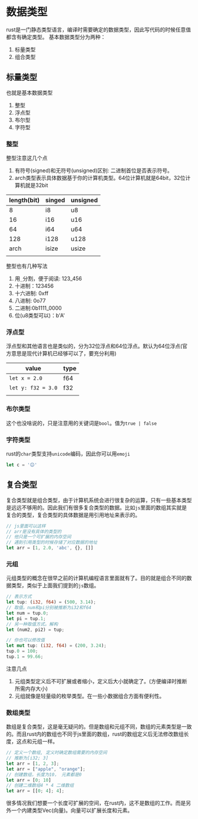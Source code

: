 # 数据类型

rust是一门静态类型语言，编译时需要确定的数据类型，因此写代码的时候任意值都含有确定类型。
基本数据类型分为两种：
1. 标量类型
2. 组合类型

## 标量类型

也就是基本数据类型

1. 整型
2. 浮点型
3. 布尔型
4. 字符型

### 整型

整型注意这几个点

1. 有符号(signed)和无符号(unsigned)区别: 二进制首位是否表示符号。
2. arch类型表示具体数据基于你的计算机类型。64位计算机就是64bit，32位计算机就是32bit

| length(bit) | singed | unsigned |
| ----------- | ------ | -------- |
| 8           | i8     | u8       |
| 16          | i16    | u16      |
| 64          | i64    | u64      |
| 128         | i128   | u128     |
| arch        | isize  | usize    |
|             |        |          |

整型也有几种写法

1. 用`_`分割，便于阅读: 123_456
2. 十进制：123456
3. 十六进制: 0xff
4. 八进制: 0o77
5. 二进制:0b1111_0000
6. 位(u8类型可以)：b'A'

### 浮点型

浮点型和其他语言也是类似的，分为32位浮点和64位浮点。默认为64位浮点(官方意思是现代计算机已经够可以了，要充分利用)

| value              | type |
| ------------------ | ---- |
| `let x = 2.0`      | f64  |
| `let y: f32 = 3.0` | f32  |
|                    |      |

### 布尔类型

这个也没啥说的，只是注意用的关键词是`bool`。值为`true | false`

### 字符类型

rust的`char`类型支持`unicode`编码，因此你可以用`emoji`

```rust
let c = '😊'
```

## 复合类型

复合类型就是组合类型，由于计算机系统会进行很复杂的运算，只有一些基本类型是远远不够用的。因此我们有很多复合类型的数据。比如`js`里面的数组其实就是复合的类型，复合类型的具体数据是用引用地址来表示的。

```js
// js里面可以这样
// arr是没有具体的类型的
// 他只是一个可扩展的内存空间
// 遇到引用类型的时候存储了对应数据的地址
let arr = [1, 2.0, 'abc', {}, []]
```

### 元组

元组类型的概念在很早之前的计算机编程语言里面就有了。目的就是组合不同的数据类型，类似于上面我们提到的`js`数组。

```rust
// 表示方式
let tup: (i32, f64) = (500, 3.14);
// 取值。num和pi分别被推断为i32和f64
let num = tup.0;
let pi = tup.1;
// 另一种取值方式。解构
let (num2, pi2) = tup;

// 你也可以修改值
let mut tup: (i32, f64) = (200, 3.24);
tup.0 = 100;
tup.1 = 99.66;
```

注意几点

1. 元组类型定义后不可扩展或者缩小，定义后大小就确定了。(方便编译时推断所需内存大小)
2. 元组就像是轻量级的枚举类型。在一些小数据组合方面有便利性。

### 数组类型

数组是复合类型，这是毫无疑问的。但是数组和元组不同，数组的元素类型是一致的。而且rust内的数组也不同于js里面的数组，rust的数组定义后无法修改数组长度，这点和元组一样。

```rust
// 定义一个数组, 定义时确定数组需要的内存空间
// 推断为[i32; 3]
let arr = [1, 2, 3];
let arr = ["apple", "orange"];
// 创建数组，长度为10， 元素都是0
let arr = [0; 10]
// 创建二维数组4 * 4 二维数组
let arr = [[0; 4]; 4];
```

很多情况我们想要一个长度可扩展的空间，在rust内，这不是数组的工作。而是另外一个内建类型Vec(向量)。向量可以扩展长度和元素。